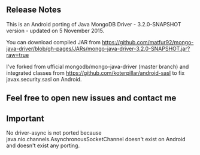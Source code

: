 ## Release Notes

This is an Android porting of Java MongoDB Driver - 3.2.0-SNAPSHOT version - updated on 5 November 2015.

You can download compiled JAR from https://github.com/matfur92/mongo-java-driver/blob/gh-pages/JARs/mongo-java-driver-3.2.0-SNAPSHOT.jar?raw=true 

I've forked from ufficial mongodb/mongo-java-driver (master branch) and integrated classes from
https://github.com/koterpillar/android-sasl
to fix javax.security.sasl on Android.

## Feel free to open new issues and contact me

## Important
No driver-async is not ported because java.nio.channels.AsynchronousSocketChannel doesn't exist on Android and doesn't exist any porting.
